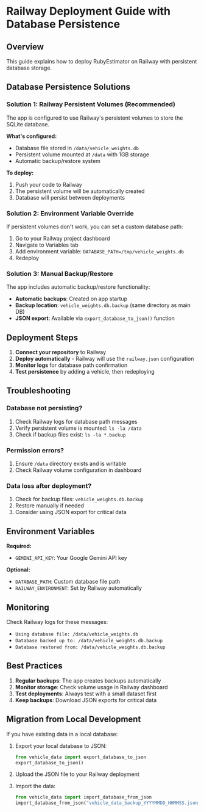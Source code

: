 # Railway Deployment Guide with Database Persistence

## Overview

This guide explains how to deploy RubyEstimator on Railway with persistent database storage.

## Database Persistence Solutions

### Solution 1: Railway Persistent Volumes (Recommended)

The app is configured to use Railway's persistent volumes to store the SQLite database.

**What's configured:**

- Database file stored in `/data/vehicle_weights.db`
- Persistent volume mounted at `/data` with 1GB storage
- Automatic backup/restore system

**To deploy:**

1. Push your code to Railway
2. The persistent volume will be automatically created
3. Database will persist between deployments

### Solution 2: Environment Variable Override

If persistent volumes don't work, you can set a custom database path:

1. Go to your Railway project dashboard
2. Navigate to Variables tab
3. Add environment variable: `DATABASE_PATH=/tmp/vehicle_weights.db`
4. Redeploy

### Solution 3: Manual Backup/Restore

The app includes automatic backup/restore functionality:

- **Automatic backups**: Created on app startup
- **Backup location**: `vehicle_weights.db.backup` (same directory as main DB)
- **JSON export**: Available via `export_database_to_json()` function

## Deployment Steps

1. **Connect your repository** to Railway
2. **Deploy automatically** - Railway will use the `railway.json` configuration
3. **Monitor logs** for database path confirmation
4. **Test persistence** by adding a vehicle, then redeploying

## Troubleshooting

### Database not persisting?

1. Check Railway logs for database path messages
2. Verify persistent volume is mounted: `ls -la /data`
3. Check if backup files exist: `ls -la *.backup`

### Permission errors?

1. Ensure `/data` directory exists and is writable
2. Check Railway volume configuration in dashboard

### Data loss after deployment?

1. Check for backup files: `vehicle_weights.db.backup`
2. Restore manually if needed
3. Consider using JSON export for critical data

## Environment Variables

**Required:**

- `GEMINI_API_KEY`: Your Google Gemini API key

**Optional:**

- `DATABASE_PATH`: Custom database file path
- `RAILWAY_ENVIRONMENT`: Set by Railway automatically

## Monitoring

Check Railway logs for these messages:

- `Using database file: /data/vehicle_weights.db`
- `Database backed up to: /data/vehicle_weights.db.backup`
- `Database restored from: /data/vehicle_weights.db.backup`

## Best Practices

1. **Regular backups**: The app creates backups automatically
2. **Monitor storage**: Check volume usage in Railway dashboard
3. **Test deployments**: Always test with a small dataset first
4. **Keep backups**: Download JSON exports for critical data

## Migration from Local Development

If you have existing data in a local database:

1. Export your local database to JSON:

   ```python
   from vehicle_data import export_database_to_json
   export_database_to_json()
   ```

2. Upload the JSON file to your Railway deployment

3. Import the data:
   ```python
   from vehicle_data import import_database_from_json
   import_database_from_json("vehicle_data_backup_YYYYMMDD_HHMMSS.json")
   ```

